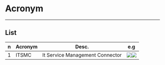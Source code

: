 # Acronym

---

## List
|n|Acronym|Desc.|e.g|
|-|-------|-----|---|
|1|ITSMC|It Service Management Connector|<img src="https://i.imgur.com/tnmFISz.png"><img src="https://i.imgur.com/FW0Xggm.png">|
